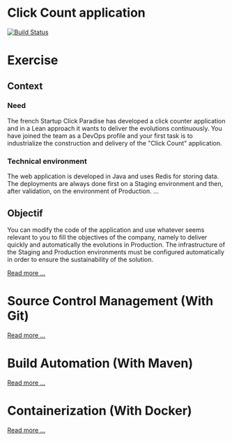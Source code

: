 # Click Count application

[![Build Status](https://travis-ci.org/xebia-france/click-count.svg)](https://travis-ci.org/xebia-france/click-count)

# Exercise

## Context

### Need

The french Startup Click Paradise has developed a click counter application and in a Lean approach
it wants to deliver the evolutions continuously.
You have joined the team as a DevOps profile and your first task is to industrialize
the construction and delivery of the "Click Count" application.


### Technical environment

The web application is developed in Java and uses Redis for storing data. The deployments
are always done first on a Staging environment and then, after validation, on the environment of
Production. ...

## Objectif

You can modify the code of the application and use whatever seems relevant to you to fill
the objectives of the company, namely to deliver quickly and automatically the evolutions in
Production.
The infrastructure of the Staging and Production environments must be configured automatically
in order to ensure the sustainability of the solution. 

[Read more ...](docs/enonce.md)


# Source Control Management (With Git)

[Read more ...](docs/source_control_management.md)


# Build Automation (With Maven)

[Read more ...](docs/build_automation.md)


# Containerization (With Docker)

[Read more ...](docs/containerization.md)

